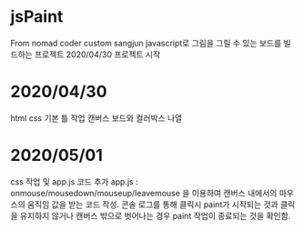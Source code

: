 # jsPaint
From nomad coder custom sangjun
javascript로 그림을 그릴 수 있는 보드를 빌드하는 프로젝트
2020/04/30 프로젝트 시작

# 2020/04/30
html css 기본 틀 작업 캔버스 보드와 컬러박스 나열

# 2020/05/01
css 작업 및 app.js 코드 추가
app.js : onmouse/mousedown/mouseup/leavemouse 을
이용하여 캔버스 내에서의 마우스의 움직임 값을
받는 코드 작성. 콘솔 로그를 통해 클릭시 paint가 시작되는 것과 클릭을 유지하지 않거나 캔버스 밖으로 벗어나는 경우 paint 작업이 종료되는 것을 확인함.
